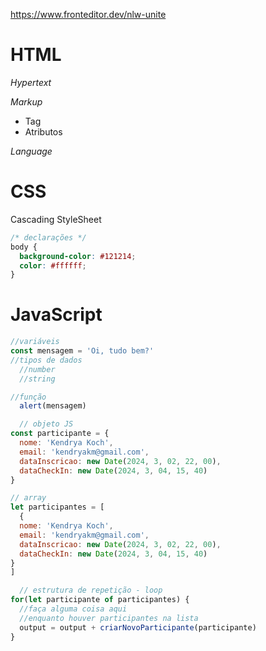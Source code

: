 https://www.fronteditor.dev/nlw-unite

# HTML

*Hypertext*

*Markup*
- Tag
- Atributos

*Language*

# CSS
Cascading StyleSheet
```CSS
/* declarações */ 
body {
  background-color: #121214;
  color: #ffffff;
}
```


# JavaScript
```js
//variáveis
const mensagem = 'Oi, tudo bem?'
//tipos de dados
  //number
  //string

//função
  alert(mensagem)

  // objeto JS
const participante = {
  nome: 'Kendrya Koch',
  email: 'kendryakm@gmail.com',
  dataInscricao: new Date(2024, 3, 02, 22, 00),
  dataCheckIn: new Date(2024, 3, 04, 15, 40)
}

// array
let participantes = [
  {
  nome: 'Kendrya Koch',
  email: 'kendryakm@gmail.com',
  dataInscricao: new Date(2024, 3, 02, 22, 00),
  dataCheckIn: new Date(2024, 3, 04, 15, 40)
}
]

  // estrutura de repetição - loop
for(let participante of participantes) {
  //faça alguma coisa aqui
  //enquanto houver participantes na lista
  output = output + criarNovoParticipante(participante)
}
  ```